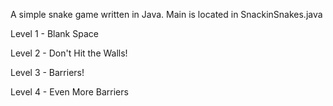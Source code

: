 A simple snake game written in Java. 
Main is located in SnackinSnakes.java

Level 1 - Blank Space

Level 2 - Don't Hit the Walls!

Level 3 - Barriers!

Level 4 - Even More Barriers